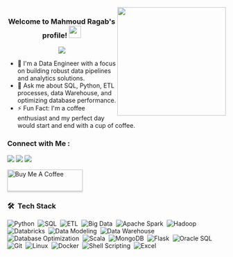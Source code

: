 <img width="250" align="right" src="https://c.tenor.com/_DOBjnGspYAAAAAM/code-coding.gif">

<h3 align="center">
  Welcome to Mahmoud Ragab's profile!
  <img src="https://media.giphy.com/media/hvRJCLFzcasrR4ia7z/giphy.gif" width="28">
</h3>

<!-- Typing SVG by DenverCoder1 - https://github.com/DenverCoder1/readme-typing-svg -->
<p align="center">
  <a href="https://github.com/DenverCoder1/readme-typing-svg"><img src="https://readme-typing-svg.herokuapp.com/?lines=Data%20Engineer;Always%20learning%20new%20things&font=Fira%20Code&center=true&width=440&height=45&color=f75c7e&vCenter=true&size=22"></a>
</p> 




- 🏢 I'm a Data Engineer with a focus on building robust data pipelines and analytics solutions.
- 💬 Ask me about SQL, Python, ETL processes, data Warehouse, and optimizing database performance.
- ⚡ Fun Fact: I'm a coffee enthusiast and my perfect day would start and end with a cup of coffee.

  
<!-- ... (Rest of the README) ... -->


### Connect with Me :

<a href="https://linkedin.com/in/mahmoud-ragab-hanafy" target="_blank"><img src="https://img.shields.io/badge/-Mahmoud%20Ragab-0077B5?style=for-the-badge&logo=Linkedin&logoColor=white"/></a>
<a href="https://www.hackerrank.com/profile/BlueDefender_" target="_blank"><img src="https://img.shields.io/badge/-Hacker%20Rank-2EC866?style=for-the-badge&logo=hackerrank&logoColor=white"/></a>
<a href="https://mahmoudragab74.medium.com/" target="_blank"><img src="https://img.shields.io/badge/-Medium-12100E?style=for-the-badge&logo=medium&logoColor=white"/></a>


<!-- ... (Rest of the README) ... -->

<a href="https://www.buymeacoffee.com/ragab74" target="_blank"><img src="https://cdn.buymeacoffee.com/buttons/v2/lato-orange.png" alt="Buy Me A Coffee" style="height: 50px !important;width: 174px !important;box-shadow: 0px 3px 2px 0px rgba(190, 190, 190, 0.5) !important;-webkit-box-shadow: 0px 3px 2px 0px rgba(190, 190, 190, 0.5) !important;" ></a>

### 🛠 &nbsp;Tech Stack

![Python](https://img.shields.io/badge/-Python-05122A?style=flat&logo=python)&nbsp;
![SQL](https://img.shields.io/badge/-SQL-05122A?style=flat&logo=MySQL)&nbsp;
![ETL](https://img.shields.io/badge/-ETL-05122A?style=flat&logo=apacheflink)&nbsp;
![Big Data](https://img.shields.io/badge/-Big%20Data-05122A?style=flat&logo=apachehadoop)&nbsp;
![Apache Spark](https://img.shields.io/badge/-Apache%20Spark-05122A?style=flat&logo=apache-spark)&nbsp;
![Hadoop](https://img.shields.io/badge/-Hadoop-05122A?style=flat&logo=apache-hadoop)&nbsp;
![Databricks](https://img.shields.io/badge/-Databricks-05122A?style=flat&logo=databricks)&nbsp;
![Data Modeling](https://img.shields.io/badge/-Data%20Modeling-05122A?style=flat&logo=erstudio)&nbsp;
![Data Warehouse](https://img.shields.io/badge/-Data%20Warehouse-05122A?style=flat&logo=datawarehousing)&nbsp;
![Database Optimization](https://img.shields.io/badge/-Database%20Optimization-05122A?style=flat&logo=microsoftsqlserver)&nbsp;
![Scala](https://img.shields.io/badge/-Scala-05122A?style=flat&logo=scala)&nbsp;
![MongoDB](https://img.shields.io/badge/-MongoDB-05122A?style=flat&logo=mongodb)&nbsp;
![Flask](https://img.shields.io/badge/-Flask-05122A?style=flat&logo=flask)&nbsp;
![Oracle SQL](https://img.shields.io/badge/-Oracle%20SQL-05122A?style=flat&logo=oracle)&nbsp;
![Git](https://img.shields.io/badge/-Git-05122A?style=flat&logo=git)&nbsp;
![Linux](https://img.shields.io/badge/-Linux-05122A?style=flat&logo=linux)&nbsp;
![Docker](https://img.shields.io/badge/-Docker-05122A?style=flat&logo=docker)&nbsp;
![Shell Scripting](https://img.shields.io/badge/-Shell%20Scripting-05122A?style=flat&logo=gnu-bash)&nbsp;
![Excel](https://img.shields.io/badge/-Excel-05122A?style=flat&logo=microsoft-excel)&nbsp;


<!-- ... (Rest of the README) ... -->

